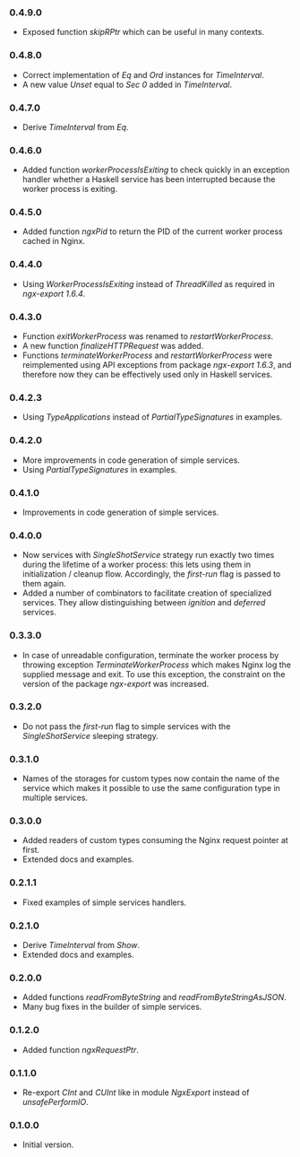 ### 0.4.9.0

- Exposed function *skipRPtr* which can be useful in many contexts.

### 0.4.8.0

- Correct implementation of *Eq* and *Ord* instances for *TimeInterval*.
- A new value *Unset* equal to *Sec 0* added in *TimeInterval*.

### 0.4.7.0

- Derive *TimeInterval* from *Eq*.

### 0.4.6.0

- Added function *workerProcessIsExiting* to check quickly in an exception
  handler whether a Haskell service has been interrupted because the worker
  process is exiting.

### 0.4.5.0

- Added function *ngxPid* to return the PID of the current worker process
  cached in Nginx.

### 0.4.4.0

- Using *WorkerProcessIsExiting* instead of *ThreadKilled* as required in
  *ngx-export 1.6.4*.

### 0.4.3.0

- Function *exitWorkerProcess* was renamed to *restartWorkerProcess*.
- A new function *finalizeHTTPRequest* was added.
- Functions *terminateWorkerProcess* and *restartWorkerProcess* were
  reimplemented using API exceptions from package *ngx-export 1.6.3*, and
  therefore now they can be effectively used only in Haskell services.

### 0.4.2.3

- Using *TypeApplications* instead of *PartialTypeSignatures* in examples.

### 0.4.2.0

- More improvements in code generation of simple services.
- Using *PartialTypeSignatures* in examples.

### 0.4.1.0

- Improvements in code generation of simple services.

### 0.4.0.0

- Now services with *SingleShotService* strategy run exactly two times during
  the lifetime of a worker process: this lets using them in initialization /
  cleanup flow. Accordingly, the *first-run* flag is passed to them again.
- Added a number of combinators to facilitate creation of specialized services.
  They allow distinguishing between *ignition* and *deferred* services.

### 0.3.3.0

- In case of unreadable configuration, terminate the worker process by throwing
  exception *TerminateWorkerProcess* which makes Nginx log the supplied message
  and exit. To use this exception, the constraint on the version of the package
  *ngx-export* was increased.

### 0.3.2.0

- Do not pass the *first-run* flag to simple services with the
  *SingleShotService* sleeping strategy.

### 0.3.1.0

- Names of the storages for custom types now contain the name of the service
  which makes it possible to use the same configuration type in multiple
  services.

### 0.3.0.0

- Added readers of custom types consuming the Nginx request pointer at first.
- Extended docs and examples.

### 0.2.1.1

- Fixed examples of simple services handlers.

### 0.2.1.0

- Derive *TimeInterval* from *Show*.
- Extended docs and examples.

### 0.2.0.0

- Added functions *readFromByteString* and *readFromByteStringAsJSON*.
- Many bug fixes in the builder of simple services.

### 0.1.2.0

- Added function *ngxRequestPtr*.

### 0.1.1.0

- Re-export *CInt* and *CUInt* like in module *NgxExport* instead of
  *unsafePerformIO*.

### 0.1.0.0

- Initial version.

